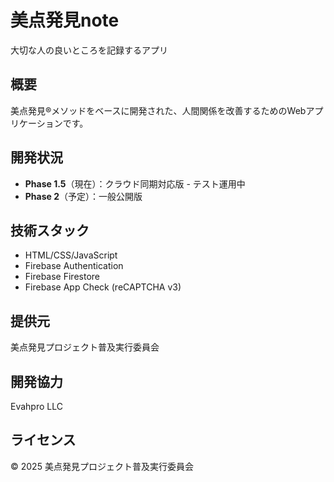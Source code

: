 # 美点発見note

大切な人の良いところを記録するアプリ

## 概要

美点発見®メソッドをベースに開発された、人間関係を改善するためのWebアプリケーションです。

## 開発状況

- **Phase 1.5**（現在）：クラウド同期対応版 - テスト運用中
- **Phase 2**（予定）：一般公開版

## 技術スタック

- HTML/CSS/JavaScript
- Firebase Authentication
- Firebase Firestore
- Firebase App Check (reCAPTCHA v3)

## 提供元

美点発見プロジェクト普及実行委員会

## 開発協力

Evahpro LLC

## ライセンス

© 2025 美点発見プロジェクト普及実行委員会
